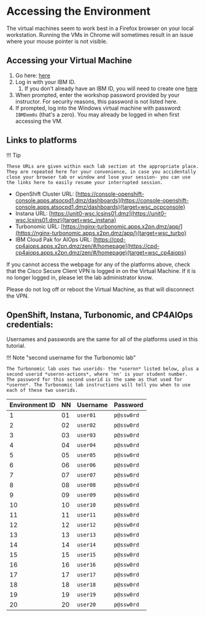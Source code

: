 # Accessing the Environment
The virtual machines seem to work best in a Firefox browser on your local workstation. Running the VMs in Chrome will sometimes result in an issue where your mouse pointer is not visible.

## Accessing your Virtual Machine
1. Go here: [here](TBD)
2. Log in with your IBM ID.
   1. If you don't already have an IBM ID, you will need to create one [here](https://www.ibm.com/account/reg/us-en/signup?formid=urx-19776&target=https%3A%2F%2Flogin.ibm.com%2Foidc%2Fendpoint%2Fdefault%2Fauthorize%3FqsId%3Db9977aed-1e6b-4321-9b43-ee4365544452%26client_id%3DODllMDk4YzItMjgxOC00)
3. When prompted, enter the workshop password provided by your instructor. For security reasons, this password is not listed here.
4. If prompted, log into the Windows virtual machine with password: `IBMDem0s` (that's a zero). You may already be logged in when first accessing the VM.

## Links to platforms

!!! Tip

    These URLs are given within each lab section at the appropriate place.  They are repeated here for your convenience, in case you accidentally close your browser tab or window and lose your session- you can use the links here to easily resume your interrupted session.  

- OpenShift Cluster URL: [https://console-openshift-console.apps.atsocpd1.dmz/dashboards](https://console-openshift-console.apps.atsocpd1.dmz/dashboards){target=wsc_ocpconsole}
- Instana URL: [https://unit0-wsc.lcsins01.dmz](https://unit0-wsc.lcsins01.dmz){target=wsc_instana}
- Turbonomic URL: [https://nginx-turbonomic.apps.x2pn.dmz/app/](https://nginx-turbonomic.apps.x2pn.dmz/app/){target=wsc_turbo}
- IBM Cloud Pak for AIOps URL: [https://cpd-cp4aiops.apps.x2pn.dmz/zen/#/homepage](https://cpd-cp4aiops.apps.x2pn.dmz/zen/#/homepage){target=wsc_cp4aiops}

If you cannot access the webpage for any of the platforms above, check that the Cisco Secure Client VPN is logged in on the Virtual Machine. If it is no longer logged in, please let the lab administrator know.

Please do not log off or reboot the Virtual Machine, as that will disconnect the VPN.

## OpenShift, Instana, Turbonomic, and CP4AIOps credentials:

Usernames and passwords are the same for all of the platforms used in this tutorial.

!!! Note "second username for the Turbonomic lab"

    The Turbonomic lab uses two userids- the *usernn* listed below, plus a second userid *usernn-actions*, where 'nn' is your student number.  The password for this second userid is the same as that used for *usernn*. The Turbonomic lab instructions will tell you when to use each of these two userids.

| Environment ID | NN | Username | Password |
|-----|----|--------------------|--------------------|
| 1 | 01 | `user01` | `p@ssw0rd` |
| 2 | 02 | `user02` | `p@ssw0rd` |
| 3 | 03 | `user03` | `p@ssw0rd` |
| 4 | 04 | `user04` | `p@ssw0rd` |
| 5 | 05 | `user05` | `p@ssw0rd` |
| 6 | 06 | `user06` | `p@ssw0rd` |
| 7 | 07 | `user07` | `p@ssw0rd` |
| 8 | 08 | `user08` | `p@ssw0rd` |
| 9 | 09 | `user09` | `p@ssw0rd` |
| 10 | 10 | `user10` | `p@ssw0rd` |
| 11 | 11 | `user11` | `p@ssw0rd` |
| 12 | 12 | `user12` | `p@ssw0rd` |
| 13 | 13 | `user13` | `p@ssw0rd` |
| 14 | 14 | `user14` | `p@ssw0rd` |
| 15 | 15 | `user15` | `p@ssw0rd` |
| 16 | 16 | `user16` | `p@ssw0rd` |
| 17 | 17 | `user17` | `p@ssw0rd` |
| 18 | 18 | `user18` | `p@ssw0rd` |
| 19 | 19 | `user19` | `p@ssw0rd` |
| 20 | 20 | `user20` | `p@ssw0rd` |
